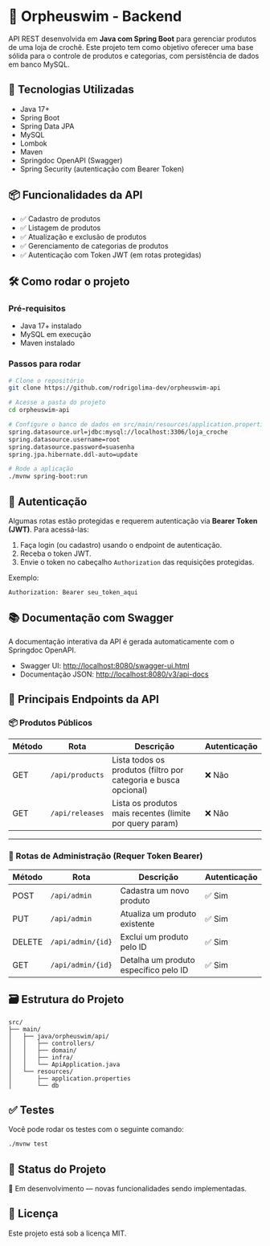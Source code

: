 # 🧶 Orpheuswim - Backend

API REST desenvolvida em **Java com Spring Boot** para gerenciar produtos de uma loja de crochê. Este projeto tem como objetivo oferecer uma base sólida para o controle de produtos e categorias, com persistência de dados em banco MySQL.

## 🚀 Tecnologias Utilizadas

- Java 17+
- Spring Boot
- Spring Data JPA
- MySQL
- Lombok
- Maven
- Springdoc OpenAPI (Swagger)
- Spring Security (autenticação com Bearer Token)

## 📦 Funcionalidades da API

- ✅ Cadastro de produtos
- ✅ Listagem de produtos
- ✅ Atualização e exclusão de produtos
- ✅ Gerenciamento de categorias de produtos
- ✅ Autenticação com Token JWT (em rotas protegidas)

## 🛠️ Como rodar o projeto

### Pré-requisitos

- Java 17+ instalado
- MySQL em execução
- Maven instalado

### Passos para rodar

```bash
# Clone o repositório
git clone https://github.com/rodrigolima-dev/orpheuswim-api

# Acesse a pasta do projeto
cd orpheuswim-api

# Configure o banco de dados em src/main/resources/application.properties
spring.datasource.url=jdbc:mysql://localhost:3306/loja_croche
spring.datasource.username=root
spring.datasource.password=suasenha
spring.jpa.hibernate.ddl-auto=update

# Rode a aplicação
./mvnw spring-boot:run
```

## 🔐 Autenticação

Algumas rotas estão protegidas e requerem autenticação via **Bearer Token (JWT)**. Para acessá-las:

1. Faça login (ou cadastro) usando o endpoint de autenticação.
2. Receba o token JWT.
3. Envie o token no cabeçalho `Authorization` das requisições protegidas.

Exemplo:

```
Authorization: Bearer seu_token_aqui
```

## 📚 Documentação com Swagger

A documentação interativa da API é gerada automaticamente com o Springdoc OpenAPI.

- Swagger UI: [http://localhost:8080/swagger-ui.html](http://localhost:8080/swagger-ui.html)
- Documentação JSON: [http://localhost:8080/v3/api-docs](http://localhost:8080/v3/api-docs)

## 🔗 Principais Endpoints da API

### 📦 Produtos Públicos

| Método | Rota            | Descrição                                              | Autenticação |
|--------|------------------|----------------------------------------------------------|--------------|
| GET    | `/api/products` | Lista todos os produtos (filtro por categoria e busca opcional) | ❌ Não       |
| GET    | `/api/releases` | Lista os produtos mais recentes (limite por query param) | ❌ Não       |

---

### 🔐 Rotas de Administração (Requer Token Bearer)

| Método | Rota              | Descrição                             | Autenticação |
|--------|-------------------|-----------------------------------------|--------------|
| POST   | `/api/admin`      | Cadastra um novo produto                | ✅ Sim        |
| PUT    | `/api/admin`      | Atualiza um produto existente           | ✅ Sim        |
| DELETE | `/api/admin/{id}` | Exclui um produto pelo ID               | ✅ Sim        |
| GET    | `/api/admin/{id}` | Detalha um produto específico pelo ID   | ✅ Sim        |

## 🗃️ Estrutura do Projeto

```
src/
├── main/
│   ├── java/orpheuswim/api/
│   │   ├── controllers/
│   │   ├── domain/
│   │   ├── infra/
│   │   └── ApiApplication.java
│   └── resources/
│       ├── application.properties
│       └── db
```

## ✅ Testes

Você pode rodar os testes com o seguinte comando:

```bash
./mvnw test
```

## 📌 Status do Projeto

🚧 Em desenvolvimento — novas funcionalidades sendo implementadas.

## 📄 Licença

Este projeto está sob a licença MIT.
